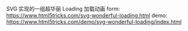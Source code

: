 SVG 实现的一组超华丽 Loading 加载动画
form: https://www.html5tricks.com/svg-wonderful-loading.html
demo: https://www.html5tricks.com/demo/svg-wonderful-loading/index.html
